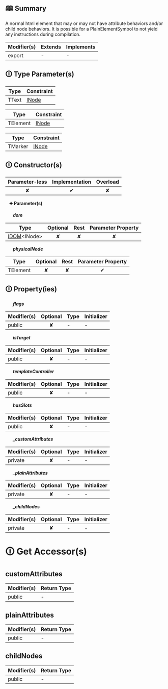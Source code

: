 ## &#128366; Summary

A normal html element that may or may not have attribute behaviors and/or child node behaviors.
It is possible for a PlainElementSymbol to not yield any instructions during compilation.

| Modifier(s)                            | Extends                      | Implements                                    |
|----------------------------------------|------------------------------|-----------------------------------------------|
| export | - | - |

## &#128712; Type Parameter(s)

| Type  | Constraint                                                                           |
| ----- | ------------------------------------------------------------------------------------ |
| TText | [INode](https://hamedfathi.gitbook.io/aurelia-2-doc-api/runtime/interface/dom/inode) |

| Type     | Constraint                                                                           |
| -------- | ------------------------------------------------------------------------------------ |
| TElement | [INode](https://hamedfathi.gitbook.io/aurelia-2-doc-api/runtime/interface/dom/inode) |

| Type    | Constraint                                                                           |
| ------- | ------------------------------------------------------------------------------------ |
| TMarker | [INode](https://hamedfathi.gitbook.io/aurelia-2-doc-api/runtime/interface/dom/inode) |

## &#128712; Constructor(s)

| Parameter-less                         | Implementation                          | Overload                          |
|:--------------------------------------:|:---------------------------------------:|:---------------------------------:|
| ✘ | ✔ | ✘ |

&nbsp;&nbsp; **&#128966; Parameter(s)**

&nbsp;&nbsp;&nbsp;&nbsp;&nbsp; _**dom**_

| Type                        | Optional                           | Rest                          | Parameter Property                          |
|-----------------------------|:----------------------------------:|:-----------------------------:|:-------------------------------------------:|
| [IDOM](https://hamedfathi.gitbook.io/aurelia-2-doc-api/runtime/variable/dom/idom)&lt;INode&gt; | ✘  | ✘ | ✘ |

&nbsp;&nbsp;&nbsp;&nbsp;&nbsp; _**physicalNode**_

| Type                        | Optional                           | Rest                          | Parameter Property                          |
|-----------------------------|:----------------------------------:|:-----------------------------:|:-------------------------------------------:|
| TElement | ✘  | ✘ | ✔ |

## &#128712; Property(ies)

&nbsp;&nbsp;&nbsp;&nbsp;&nbsp; _**flags**_

| Modifier(s)                               | Optional                           | Type                        | Initializer                       |
|-------------------------------------------|:----------------------------------:|-----------------------------|-----------------------------------|
| public | ✘ | - | - |

&nbsp;&nbsp;&nbsp;&nbsp;&nbsp; _**isTarget**_

| Modifier(s)                               | Optional                           | Type                        | Initializer                       |
|-------------------------------------------|:----------------------------------:|-----------------------------|-----------------------------------|
| public | ✘ | - | - |

&nbsp;&nbsp;&nbsp;&nbsp;&nbsp; _**templateController**_

| Modifier(s)                               | Optional                           | Type                        | Initializer                       |
|-------------------------------------------|:----------------------------------:|-----------------------------|-----------------------------------|
| public | ✘ | - | - |

&nbsp;&nbsp;&nbsp;&nbsp;&nbsp; _**hasSlots**_

| Modifier(s)                               | Optional                           | Type                        | Initializer                       |
|-------------------------------------------|:----------------------------------:|-----------------------------|-----------------------------------|
| public | ✘ | - | - |

&nbsp;&nbsp;&nbsp;&nbsp;&nbsp; _**_customAttributes**_

| Modifier(s)                               | Optional                           | Type                        | Initializer                       |
|-------------------------------------------|:----------------------------------:|-----------------------------|-----------------------------------|
| private | ✘ | - | - |

&nbsp;&nbsp;&nbsp;&nbsp;&nbsp; _**_plainAttributes**_

| Modifier(s)                               | Optional                           | Type                        | Initializer                       |
|-------------------------------------------|:----------------------------------:|-----------------------------|-----------------------------------|
| private | ✘ | - | - |

&nbsp;&nbsp;&nbsp;&nbsp;&nbsp; _**_childNodes**_

| Modifier(s)                               | Optional                           | Type                        | Initializer                       |
|-------------------------------------------|:----------------------------------:|-----------------------------|-----------------------------------|
| private | ✘ | - | - |

# &#128712; Get Accessor(s)

## customAttributes

| Modifier(s)                              | Return Type                       |
|------------------------------------------|-----------------------------------|
| public | - |

## plainAttributes

| Modifier(s)                              | Return Type                       |
|------------------------------------------|-----------------------------------|
| public | - |

## childNodes

| Modifier(s)                              | Return Type                       |
|------------------------------------------|-----------------------------------|
| public | - |